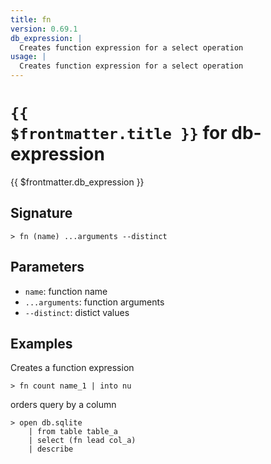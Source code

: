 ```yaml
---
title: fn
version: 0.69.1
db_expression: |
  Creates function expression for a select operation
usage: |
  Creates function expression for a select operation
---
```


# <code>{{ $frontmatter.title }}</code> for db-expression

<div style='white-space: pre-wrap;margin-top: 10px'>{{ $frontmatter.db_expression }}</div>

## Signature

```> fn (name) ...arguments --distinct```

## Parameters

 -  `name`: function name
 -  `...arguments`: function arguments
 -  `--distinct`: distict values

## Examples

Creates a function expression
```shell
> fn count name_1 | into nu
```

orders query by a column
```shell
> open db.sqlite
    | from table table_a
    | select (fn lead col_a)
    | describe
```
